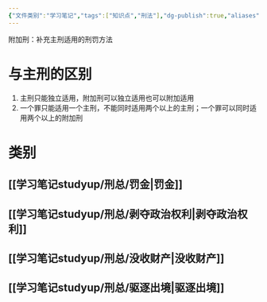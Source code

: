 ```yaml
---
{"文件类别":"学习笔记","tags":["知识点","刑法"],"dg-publish":true,"aliases":["从刑"],"permalink":"/学习笔记studyup/刑总/附加刑/","dgPassFrontmatter":true,"created":"2024-11-12T16:55:00.935+08:00","updated":"2024-11-12T18:54:08.261+08:00"}
---
```


附加刑：补充主刑适用的刑罚方法
# 与主刑的区别
1. 主刑只能独立适用，附加刑可以独立适用也可以附加适用
2. 一个罪只能适用一个主刑，不能同时适用两个以上的主刑；一个罪可以同时适用两个以上的附加刑
# 类别
## [[学习笔记studyup/刑总/罚金\|罚金]]
## [[学习笔记studyup/刑总/剥夺政治权利\|剥夺政治权利]]
## [[学习笔记studyup/刑总/没收财产\|没收财产]]
## [[学习笔记studyup/刑总/驱逐出境\|驱逐出境]]
